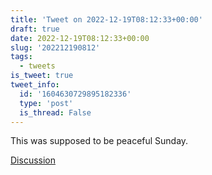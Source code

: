 ```yaml
---
title: 'Tweet on 2022-12-19T08:12:33+00:00'
draft: true
date: 2022-12-19T08:12:33+00:00
slug: '202212190812'
tags:
  - tweets
is_tweet: true
tweet_info:
  id: '1604630729895182336'
  type: 'post'
  is_thread: False
---
```




This was supposed to be peaceful Sunday.

[Discussion](https://x.com/sytelus/status/1604630729895182336)
